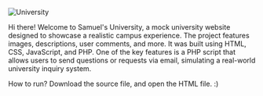 ![University](https://github.com/user-attachments/assets/b8e46ba4-a28d-44c6-8e95-0ef3d3b17115)

Hi there!
Welcome to Samuel's University, a mock university website designed to showcase a realistic campus experience. The project features images, descriptions, user comments, and more.
It was built using HTML, CSS, JavaScript, and PHP.
One of the key features is a PHP script that allows users to send questions or requests via email, simulating a real-world university inquiry system.


How to run?
Download the source file, and open the HTML file. :) 

